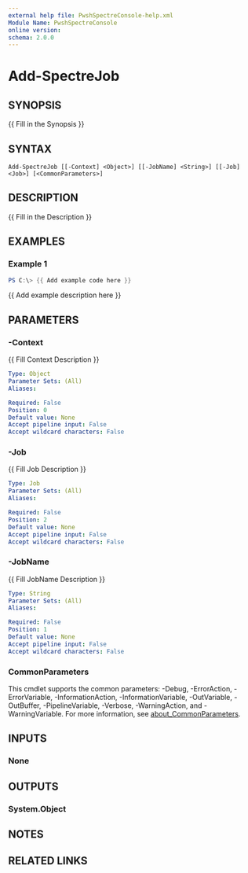 ```yaml
---
external help file: PwshSpectreConsole-help.xml
Module Name: PwshSpectreConsole
online version:
schema: 2.0.0
---
```


# Add-SpectreJob

## SYNOPSIS
{{ Fill in the Synopsis }}

## SYNTAX

```
Add-SpectreJob [[-Context] <Object>] [[-JobName] <String>] [[-Job] <Job>] [<CommonParameters>]
```

## DESCRIPTION
{{ Fill in the Description }}

## EXAMPLES

### Example 1
```powershell
PS C:\> {{ Add example code here }}
```

{{ Add example description here }}

## PARAMETERS

### -Context
{{ Fill Context Description }}

```yaml
Type: Object
Parameter Sets: (All)
Aliases:

Required: False
Position: 0
Default value: None
Accept pipeline input: False
Accept wildcard characters: False
```

### -Job
{{ Fill Job Description }}

```yaml
Type: Job
Parameter Sets: (All)
Aliases:

Required: False
Position: 2
Default value: None
Accept pipeline input: False
Accept wildcard characters: False
```

### -JobName
{{ Fill JobName Description }}

```yaml
Type: String
Parameter Sets: (All)
Aliases:

Required: False
Position: 1
Default value: None
Accept pipeline input: False
Accept wildcard characters: False
```

### CommonParameters
This cmdlet supports the common parameters: -Debug, -ErrorAction, -ErrorVariable, -InformationAction, -InformationVariable, -OutVariable, -OutBuffer, -PipelineVariable, -Verbose, -WarningAction, and -WarningVariable. For more information, see [about_CommonParameters](http://go.microsoft.com/fwlink/?LinkID=113216).

## INPUTS

### None

## OUTPUTS

### System.Object
## NOTES

## RELATED LINKS
